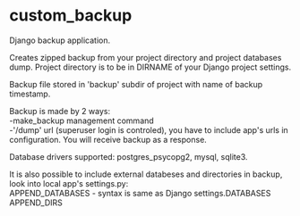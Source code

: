 custom_backup
=============
Django backup application.

Creates zipped backup from your project directory and project databases dump.
Project directory is to be in DIRNAME of your Django project settings.

Backup file stored in 'backup' subdir of project with name of backup timestamp.

Backup is made by 2 ways:<br/>
  -make_backup management command<br/>
  -'/dump' url (superuser login is controled), you have to include app's urls in configuration. You will receive backup as a response.

Database drivers supported: postgres_psycopg2, mysql, sqlite3.

It is also possible to include external databeses and directories in backup, look into local app's settings.py:<br/>
APPEND_DATABASES - syntax is same as Django settings.DATABASES<br/>
APPEND_DIRS
